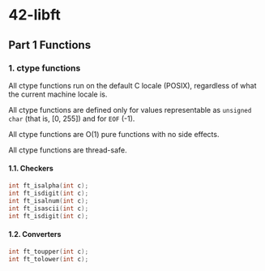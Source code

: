 # 42-libft

## Part 1 Functions

### 1. ctype functions

All ctype functions run on the default C locale (POSIX), regardless
of what the current machine locale is.

All ctype functions are defined only for values representable as
`unsigned char` (that is, [0, 255]) and for `EOF` (-1).

All ctype functions are O(1) pure functions with no side effects.

All ctype functions are thread-safe.

#### 1.1. Checkers

```C
int	ft_isalpha(int c);
int	ft_isdigit(int c);
int	ft_isalnum(int c);
int	ft_isascii(int c);
int	ft_isdigit(int c);
```

#### 1.2. Converters

```C
int	ft_toupper(int c);
int	ft_tolower(int c);
```
